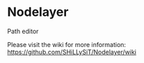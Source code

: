 Nodelayer
=========

Path editor

Please visit the wiki for more information: https://github.com/SHiLLySiT/Nodelayer/wiki
